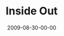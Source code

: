 ---
layout: message
category: message
series: "Inside Out"
title: "Inside Out"
date: 2009-08-30-00-00
message_id: 579
audio: "http://s3.amazonaws.com/crossroads-media/messages/audio/InsideOut3.mp3"
audio-duration: "44:48"
notes-description: ""
notes: "http://s3.amazonaws.com/crossroads-media/documents/SN_08_29-30_09.pdf"
notes-title: "Inside Out (Study Notes)"
program: "http://s3.amazonaws.com/crossroads-media/documents/0829_30Program.pdf"
description: "Brian Tome discusses why crossroads exists to mobilize people toward things God cares about."
video: "http://s3.amazonaws.com/crossroads-media/messages/video/InsideOut3.mp4"
video-duration: "44:48"
yt-embed-url: "//www.youtube.com/embed/ZNeYcebh2YI"
video-image: "http://s3.amazonaws.com/crossroads-media/images/InsideOut3-still.jpg"
tag: 
 - reachout
 - go
 - india
 - mamelodi
 - cincinnati
 - new-orleans
 - serving
 - giving
 - tithing
 - vision
 - africa
explicit: false
---